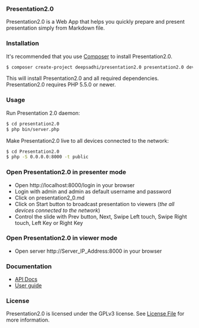 ### Presentation2.0

Presentation2.0 is a Web App that helps you quickly prepare and present presentation simply from Markdown file.


### Installation

It's recommended that you use [Composer](https://getcomposer.org/) to install Presentation2.0.

```bash
$ composer create-project deepsadhi/presentation2.0 presentation2.0 dev-dev
```

This will install Presentation2.0 and all required dependencies. Presentation2.0 requires PHP 5.5.0 or newer.


### Usage

Run Presentation 2.0 daemon:
```bash
$ cd presentation2.0
$ php bin/server.php
```

Make Presentation2.0 live to all devices connected to the network:
```bash
$ cd Presentation2.0
$ php -S 0.0.0.0:8000 -t public
```


### Open Presentation2.0 in presenter mode

* Open http://localhost:8000/login in your browser
* Login with admin and admin as default username and password
* Click on presentation2_0.md
* Click on Start button to broadcast presentation to viewers (*the all devices connected to the network*)
* Control the slide with Prev button, Next, Swipe Left touch, Swipe Right touch, Left Key or Right Key


### Open Presentation2.0 in viewer mode

*  Open server http://Server_IP_Address:8000 in your browser


### Documentation

* [API Docs](http://bctians.com/presentation2.0/docs/)
* [User guide](http://localhost:8000/admin/presentation/USER_GUIDE_md/show)


### License

Presentation2.0 is licensed under the GPLv3 license. See [License File](https://github.com/deepsadhi/presentation2.0/blob/master/LICENSE) for more information.
